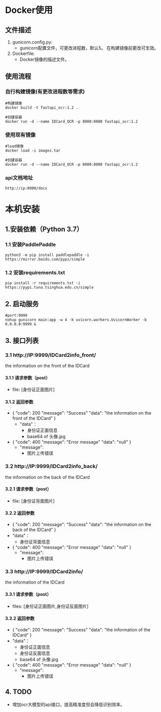 # Docker使用

## 文件描述
1. gunicorn.config.py:
    - gunicorn配置文件，可更改进程数，默认5。
在构建镜像前更改可生效。
2. Dockerfile:
    - Docker镜像的描述文件。

## 使用流程

### 自行构建镜像(有更改进程数等需求)
```shell
#构建镜像
docker build -t fastapi_ocr:1.2 .

#创建容器
docker run -d --name IDCard_OCR -p 8000:8000 fastapi_ocr:1.2
```

### 使用现有镜像
```shell
#load镜像
docker load -i images.tar

#创建容器
docker run -d --name IDCard_OCR -p 8000:8000 fastapi_ocr:1.2
```
### api文档地址
```
http://ip:8000/docs
```


# 本机安装

## 1.安装依赖（Python 3.7）
### 1.1 安装PaddlePaddle
`python3 -m pip install paddlepaddle -i https://mirror.baidu.com/pypi/simple`
### 1.2 安装requirements.txt
`pip install -r requirements.txt -i https://pypi.tuna.tsinghua.edu.cn/simple`

## 2. 启动服务
```shell
#port:9999
nohup gunicorn main:app -w 4 -k uvicorn.workers.UvicornWorker -b 0.0.0.0:9999 &
```

## 3. 接口列表
### 3.1 http://IP:9999/IDCard2info_front/
the information on the front of the IDCard
#### 3.1.1 请求参数（post）
- file: [身份证正面图片]
#### 3.1.2 返回参数
- { "code": 200 "message": "Success" "data": "the information on the front of the IDCard" }
  - "data"：
    - 身份证正面信息
    - base64 of 头像.jpg
- { "code": 400 "message": "Error message" "data": "null" }
    - "message":
      - 图片上传错误 

### 3.2 http://IP:9999/IDCard2info_back/
the information on the back of the IDCard
#### 3.2.1 请求参数（post）
- file: [身份证背面图片]
#### 3.2.2 返回参数
- { "code": 200 "message": "Success" "data": "the information on the back of the IDCard" }
- "data"：
    - 身份证背面信息
- { "code": 400 "message": "Error message" "data": "null" }
    - "message":
      - 图片上传错误 

### 3.3 http://IP:9999/IDCard2info/
the information of the IDCard
#### 3.3.1 请求参数（post）
- files: [身份证正面图片,身份证反面图片]
#### 3.3.2 返回参数
- { "code": 200 "message": "Success" "data": "the information of the IDCard" }
- "data"：
    - 身份证正面信息
    - 身份证反面信息
    - base64 of 头像.jpg
- { "code": 400 "message": "Error message" "data": "null" }
    - "message":
      - 图片上传错误 

## 4. TODO
- 增加ocr大模型的api接口，提高精准度但会降低识别效率。
